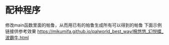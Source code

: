 # 配种程序
修改main函数里面的帕鲁，从而用已有的帕鲁生成所有可以得到的帕鲁
下面示例链接供参考效果
https://mikumifa.github.io/palworld_best_way/棉悠悠_幻悦蝶_波霸牛.html
